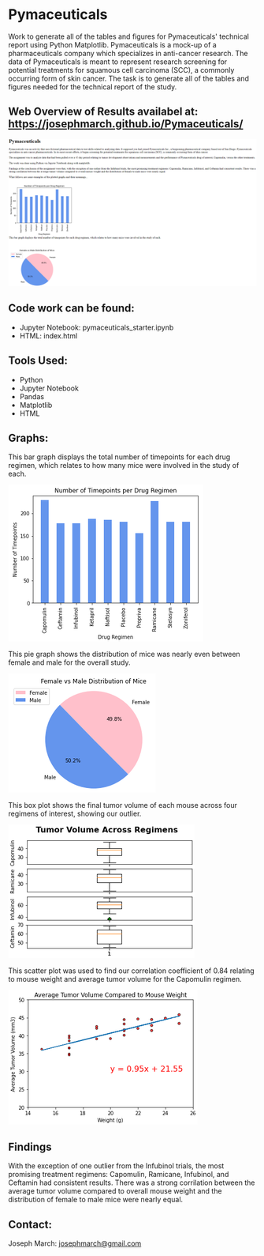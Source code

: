 # Pymaceuticals
Work to generate all of the tables and figures for Pymaceuticals' technical report using Python Matplotlib. Pymaceuticals is a mock-up of a pharmaceuticals company which specializes in anti-cancer research. The data of Pymaceuticals is meant to represent research screening for potential treatments for squamous cell carcinoma (SCC), a commonly occurring form of skin cancer. The task is to generate all of the tables and figures needed for the technical report of the study.

## Web Overview of Results availabel at: https://josephmarch.github.io/Pymaceuticals/
[![webpagesample](/images/PymaceuticalsWebPage.png)](https://josephmarch.github.io/Pymaceuticals/)

## Code work can be found:
- Jupyter Notebook: pymaceuticals_starter.ipynb
- HTML: index.html

## Tools Used:
- Python
- Jupyter Notebook
- Pandas
- Matplotlib
- HTML

## Graphs:
This bar graph displays the total number of timepoints for each drug regimen, which relates to how many mice were involved in the study of each.

![bargraph](/images/TimepointsPerDrugRegimen.png)

This pie graph shows the distribution of mice was nearly even between female and male for the overall study.

![piegraph](/images/FemaleVsMaleDistributionOfMice.png)

This box plot shows the final tumor volume of each mouse across four regimens of interest, showing our outlier.

![boxplot](/images/TumorVolumeAcrossRegimens.png)

This scatter plot was used to find our correlation coefficient of 0.84 relating to mouse weight and average tumor volume for the Capomulin regimen.

![scatterplot](/images/AvgTumorVolComparedToMouseWeight.png)

## Findings
With the exception of one outlier from the Infubinol trials, the most promising treatment regimens: Capomulin, Ramicane, Infubinol, and Ceftamin had consistent results. There was a strong corrilation between the average tumor volume compared to overall mouse weight and the distribution of female to male mice were nearly equal.

## Contact:
Joseph March: josephmarch@gmail.com
